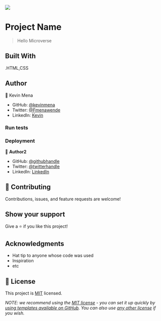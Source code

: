 ![](https://img.shields.io/badge/Microverse-blueviolet)

# Project Name

>Hello Microverse 


## Built With

.HTML,CSS

## Author
👤 Kevin Mena

- GitHub: [@kevinmena](https://github.com/Kevin-Mena)
- Twitter: [@Fmenawende](https://twitter.com/Fmenawende)
- LinkedIn: [Kevin](https://www.linkedin.com/in/kevin-okoth-19407119b/)

### Run tests

### Deployment




👤 **Author2**

- GitHub: [@githubhandle](https://github.com/githubhandle)
- Twitter: [@twitterhandle](https://twitter.com/twitterhandle)
- LinkedIn: [LinkedIn](https://linkedin.com/in/linkedinhandle)

## 🤝 Contributing

Contributions, issues, and feature requests are welcome!


## Show your support

Give a ⭐️ if you like this project!

## Acknowledgments

- Hat tip to anyone whose code was used
- Inspiration
- etc

## 📝 License

This project is [MIT](./LICENSE) licensed.

_NOTE: we recommend using the [MIT license](https://choosealicense.com/licenses/mit/) - you can set it up quickly by [using templates available on GitHub](https://docs.github.com/en/communities/setting-up-your-project-for-healthy-contributions/adding-a-license-to-a-repository). You can also use [any other license](https://choosealicense.com/licenses/) if you wish._
